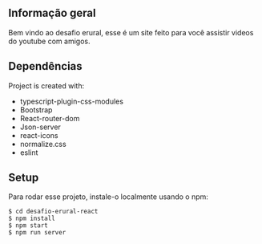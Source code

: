 







## Informação geral
 Bem vindo ao desafio erural, esse é um site feito para você assistir videos do youtube com amigos.


	
## Dependências
Project is created with:
* typescript-plugin-css-modules
* Bootstrap
* React-router-dom
* Json-server
* react-icons
* normalize.css
* eslint
	
## Setup
Para rodar esse projeto, instale-o localmente usando o npm:

```
$ cd desafio-erural-react
$ npm install
$ npm start
$ npm run server
```


